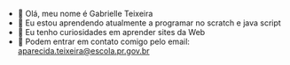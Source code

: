 - 👋 Olá, meu nome é Gabrielle Teixeira
- 👀 Eu estou aprendendo atualmente a programar no scratch e java script
- 🌱 Eu tenho curiosidades em aprender sites da Web
- 💞️ Podem entrar em contato comigo pelo email: aparecida.teixeira@escola.pr.gov.br
